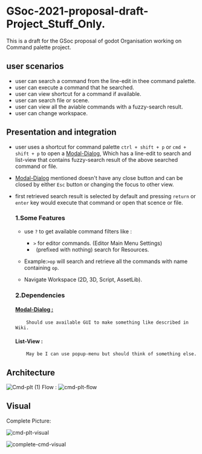 # GSoc-2021-proposal-draft-Project_Stuff_Only.
This is a draft for the GSoc proposal of godot Organisation working on Command palette project.

## user scenarios
* user can search a command from the line-edit in thee command palette.
* user can execute a command that he searched.
* user can view shortcut for a command if available.
* user can search file or scene.
* user can view all the aviable commands with a fuzzy-search result.
* user can change workspace.

## Presentation and integration
* user uses a shortcut for command palette `ctrl + shift + p` or `cmd + shift + p` to open a [Modal-Dialog](https://en.wikipedia.org/wiki/Modal_window), Which has a line-edit to search and list-view that contains fuzzy-search result of the above searched command or file.
* [Modal-Dialog](https://en.wikipedia.org/wiki/Modal_window) mentioned doesn't have any close button and can be closed by either `Esc` button or changing the focus to other view.
* first retrieved search result is selected by default and pressing `return` or `enter` key would execute that command or open that scence or file.
  
  ### 1.Some Features
  * use `?` to get available command filters like :
      * `>` for editor commands. (Editor Main Menu Settings) 
      * ` `(prefixed with nothing) search for Resources.
   * Example:` >op ` will search and retrieve all the commands with name containing `op`.
  
  * Navigate Workspace (2D, 3D, Script, AssetLib).
  
  ### 2.Dependencies
     #### [Modal-Dialog :](https://en.wikipedia.org/wiki/Modal_window)
          Should use available GUI to make something like described in Wiki.
     #### List-View :
          May be I can use popup-menu but should think of something else.
  
## Architecture 

![Cmd-plt (1)](https://user-images.githubusercontent.com/70578657/112489501-80345b80-8da4-11eb-8f88-db01d26bccd2.png)
Flow :
![cmd-plt-flow](https://user-images.githubusercontent.com/70578657/112496032-6dbd2080-8daa-11eb-8118-2820cf74a83f.png)



## Visual
 
 Complete Picture:

 ![cmd-plt-visual](https://user-images.githubusercontent.com/70578657/112499170-3bf98900-8dad-11eb-9550-0708309ca8ed.png)

 ![complete-cmd-visual](https://user-images.githubusercontent.com/70578657/112501369-32712080-8daf-11eb-9edd-381bbfecf8b2.png)
